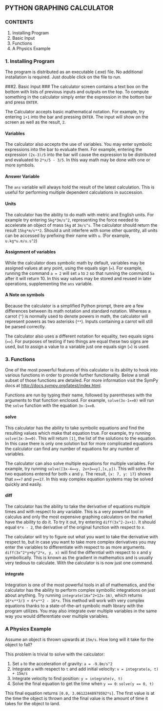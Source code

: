 ## PYTHON GRAPHING CALCULATOR ##

### CONTENTS ###
1. Installing Program
2. Basic Input
3. Functions
3. A Physics Example

### 1. Installing Program ###
The program is distributed as an executable (.exe) file. No additional installation is required. Just double click on the file to run.

###2. Basic Input ###
The calculator screen contains a text box on the bottom with lists of previous inputs and outputs on the top. To compute something in the calculator simply enter the expression in the bottom bar and press `ENTER`.

The Calculator accepts basic mathematical notation. For example, try entering `1+1` into the bar and pressing `ENTER`. The input will show on the screen as well as the result, `2`.

#### Variables ####
The calculator also accepts the use of variables. You may enter symbolic expressions into the bar to evaluate them. For example, entering the expression `(2x-3)/5` into the bar will cause the expression to be distributed and evaluated to `2*x/5 - 3/5`. In this way math may be done with one or more symbols.

#### Answer Variable ####
The `ans` variable will always hold the result of the latest calculation. This is useful for performing multiple dependent calculations in succession.

#### Units ####
The calculator has the ability to do math with metric and English units. For example try entering `5kg*3m/s^2`, representing the force needed to accelerate an object of mass `5kg` at `3m/s^s`. The calculator should return the result `15kg*m/s**2`. Should a unit interfere with some other quantity, all units can be accessed by prefixing their name with `u`. (For example, `u.kg*u.m/u.s^2`)

#### Assignment of variables ####
While the calculator does symbolic math by default, variables may be assigned values at any point, using the equals sign (`=`). For example, running the command `a = 2` will set `a` to `2` so that running the command `5a` after it will return 10. In this way values may be stored and reused in later operations, supplementing the `ans` variable.

#### A Note on symbols ####
Because the calculator is a simplified Python prompt, there are a few differences between its math notation and standard notation. Whereas a carrot (`^`) is normally used to denote powers in math, the calculator will represent powers as two asterisks (`**`). Inputs containing a carrot will still be parsed correctly.

The calculator also uses a different notation for equality, two equals signs (`==`). For purposes of testing if two things are equal these two signs are used, but to assign a value to a variable just one equals sign (`=`) is used.

### 3. Functions ###
One of the most powerful features of this calculator is its ability to hook into various functions in order to provide further functionality. Below a small subset of those functions are detailed. For more information visit the SymPy docs at http://docs.sympy.org/latest/index.html.

Functions are run by typing their name, followed by parentheses with the arguments to that function enclosed. For example, `solve(3x-1==0)` will run the `solve` function with the equation `3x-1==0`.

#### solve ####
This calculator has the ability to take symbolic equations and find the resulting values which make that equation true. For example, try running `solve(3x-3==0)`. This will return `[1]`, the list of the solutions to the equation. In this case there is only one solution but for more complicated equations the calculator can find any number of equations for any number of variables.

The calculator can also solve multiple equations for multiple variables. For example, try running `solve([3x-4==y, 2x+3==y],[x,y])`. This will solve the two equations entered for both `x` and `y`. The result, `{x: 7, y: 17}` shows that `x==7` and `y==17`. In this way complex equation systems may be solved quickly and easily.

#### diff ####
The calculator has the ability to take the derivative of equations multiple times and with respect to any variable. This is a very powerful tool in calculus and only the most expensive graphing calculators on the market have the ability to do it. To try it out, try entering `diff(3x^2-2x+1)`. It should equal `6*x - 2`, the derivative of the original function with respect to x.

The calculator will try to figure out what you want to take the derivative with respect to, but in case you want to take more complex derivatives you may enter the variables to differentiate with respect to as more arguments. `diff(3x^2*y+6y^2*x, y, x)` will find the differntial with respect to x and y symbollically. This is known as the gradient in mathematics and is usually very tedious to calculate. With the calculator is is now just one command.

#### integrate ####
Integration is one of the most powerful tools in all of mathematics, and the calculator has the ability to perform complex symbollic integrations on just about anything. Try running `integrate(16x^2+12x-16)`, which returns `16*x**3/3 + 6*x**2 - 16*x`. This method will work with very complex equations thanks to a state-of-the-art symbolic math library with the program utilizes. You may also integrate over multiple variables in the same way you would differentiate over multiple variables.

### A Physics Example ###
Assume an object is thrown upwards at `15m/s`. How long will it take for the object to fall?

This problem is trivial to solve with the calculator:

1. Set `a` to the acceleration of gravity: `a = -9.8m/s^2`
2. Integrate `a` with respect to `t` and add initial velocity: `v = integrate(a, t) + 15m/s`
3. Integrate velocity to find position: `y = integrate(v, t)`
4. Solve the final equation to get the time when `y == 0`: `solve(y == 0, t)`

This final equation returns `[0.0, 3.06122448979592*s]`. The first value is at the time the object is thrown and the final value is the amount of time it takes for the object to land.

